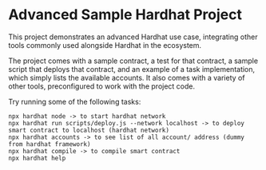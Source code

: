# Advanced Sample Hardhat Project

This project demonstrates an advanced Hardhat use case, integrating other tools commonly used alongside Hardhat in the ecosystem.

The project comes with a sample contract, a test for that contract, a sample script that deploys that contract, and an example of a task implementation, which simply lists the available accounts. It also comes with a variety of other tools, preconfigured to work with the project code.

Try running some of the following tasks:

```shell
npx hardhat node -> to start hardhat network
npx hardhat run scripts/deploy.js --network localhost -> to deploy smart contract to localhost (hardhat network)
npx hardhat accounts -> to see list of all account/ address (dummy from hardhat framework)
npx hardhat compile -> to compile smart contract
npx hardhat help
```
